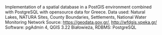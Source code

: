 Implementation of a spatial database in a PostGIS environment combined with PostgreSQL with opensource data for Greece.
Data used: Natural Lakes, NATURA Sites, County Boundaries, Settlements, National Water Monitoring Network
Source: https://geodata.gov.gr/, http://wfdgis.ypeka.gr/
Software: pgAdmin 4, QGIS 3.22 Białowieża, 
RDBMS: PostgreSQL
